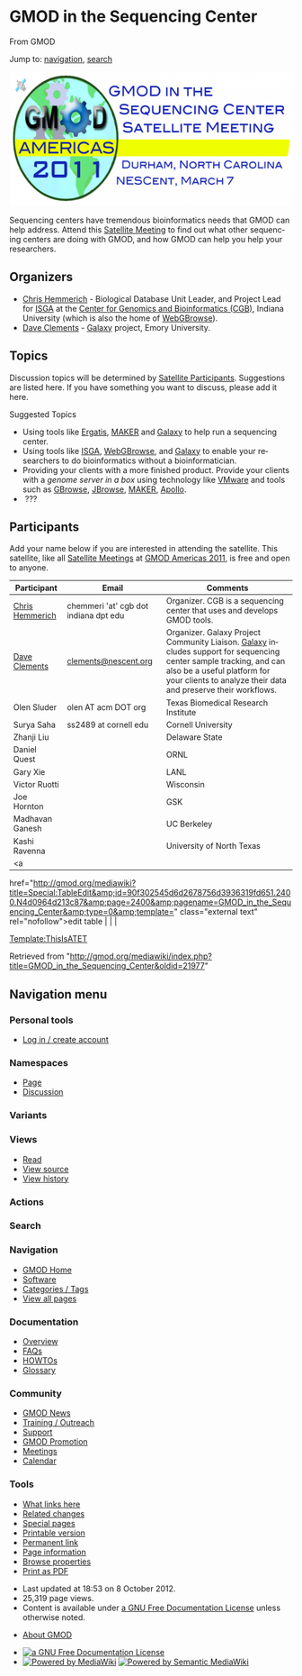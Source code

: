 <div id="mw-page-base" class="noprint">

</div>

<div id="mw-head-base" class="noprint">

</div>

<div id="content" class="mw-body" role="main">

<span id="top"></span>

<div id="mw-js-message" style="display:none;">

</div>



# <span dir="auto">GMOD in the Sequencing Center</span>

<div id="bodyContent">

<div id="siteSub">

From GMOD

</div>

<div id="contentSub">

</div>

<div id="jump-to-nav" class="mw-jump">

Jump to: [navigation](#mw-navigation), [search](#p-search)

</div>

<div id="mw-content-text" class="mw-content-ltr" lang="en" dir="ltr">

<div class="center">

<div class="floatnone">

<a href="File:2011SequencingCenterSatelliteLogo.png" class="image"
title="GMOD in the Sequencing Center Satellite Meeting"><img
src="../mediawiki/images/thumb/c/c3/2011SequencingCenterSatelliteLogo.png/600px-2011SequencingCenterSatelliteLogo.png"
srcset="../mediawiki/images/thumb/c/c3/2011SequencingCenterSatelliteLogo.png/900px-2011SequencingCenterSatelliteLogo.png 1.5x, ../mediawiki/images/c/c3/2011SequencingCenterSatelliteLogo.png 2x"
width="600" height="238"
alt="GMOD in the Sequencing Center Satellite Meeting" /></a>

</div>

</div>

  

Sequencing centers have tremendous bioinformatics needs that GMOD can
help address. Attend this [Satellite
Meeting](Satellite_Meetings_-_GMOD_Americas_2011 "Satellite Meetings - GMOD Americas 2011")
to find out what other sequencing centers are doing with GMOD, and how
GMOD can help you help your researchers.

## <span id="Organizers" class="mw-headline">Organizers</span>

- [Chris Hemmerich](User:Chemmeri "User:Chemmeri") - Biological Database
  Unit Leader, and Project Lead for [ISGA](ISGA "ISGA") at the
  <a href="http://www.cgb.indiana.edu" class="external text"
  rel="nofollow">Center for Genomics and Bioinformatics (CGB)</a>,
  Indiana University (which is also the home of
  [WebGBrowse](WebGBrowse.1 "WebGBrowse")).
- [Dave Clements](User:Clements "User:Clements") -
  [Galaxy](Galaxy.1 "Galaxy") project, Emory University.

## <span id="Topics" class="mw-headline">Topics</span>

Discussion topics will be determined by [Satellite
Participants](#Participants). Suggestions are listed here. If you have
something you want to discuss, please add it here.

Suggested Topics  

- Using tools like
  <a href="Ergatis" class="mw-redirect" title="Ergatis">Ergatis</a>,
  [MAKER](MAKER.1 "MAKER") and [Galaxy](Galaxy.1 "Galaxy") to help run a
  sequencing center.
- Using tools like [ISGA](ISGA "ISGA"),
  [WebGBrowse](WebGBrowse.1 "WebGBrowse"), and
  [Galaxy](Galaxy.1 "Galaxy") to enable your researchers to do
  bioinformatics without a bioinformatician.
- Providing your clients with a more finished product. Provide your
  clients with a *genome server in a box* using technology like <a
  href="http://gmod.org/mediawiki/index.php?title=VMware&amp;action=edit&amp;redlink=1"
  class="new" title="VMware (page does not exist)">VMware</a> and tools
  such as [GBrowse](GBrowse.1 "GBrowse"),
  [JBrowse](JBrowse.1 "JBrowse"), [MAKER](MAKER.1 "MAKER"),
  [Apollo](Apollo.1 "Apollo").
-  ???

## <span id="Participants" class="mw-headline">Participants</span>

Add your name below if you are interested in attending the satellite.
This satellite, like all [Satellite
Meetings](Satellite_Meetings_-_GMOD_Americas_2011 "Satellite Meetings - GMOD Americas 2011")
at [GMOD Americas 2011](GMOD_Americas_2011 "GMOD Americas 2011"), is
free and open to anyone.

| Participant | Email | Comments |
|----|----|----|
| [Chris Hemmerich](User:Chemmeri "User:Chemmeri") | chemmeri 'at' cgb dot indiana dpt edu | Organizer. CGB is a sequencing center that uses and develops GMOD tools. |
| [Dave Clements](User:Clements "User:Clements") | clements@nescent.org | Organizer. Galaxy Project Community Liaison. [Galaxy](Galaxy.1 "Galaxy") includes support for sequencing center sample tracking, and can also be a useful platform for your clients to analyze their data and preserve their workflows. |
| Olen Sluder | olen AT acm DOT org | Texas Biomedical Research Institute |
| Surya Saha | ss2489 at cornell edu | Cornell University |
| Zhanji Liu |  | Delaware State |
| Daniel Quest |  | ORNL |
| Gary Xie |  | LANL |
| Victor Ruotti |  | Wisconsin |
| Joe Hornton |  | GSK |
| Madhavan Ganesh |  | UC Berkeley |
| Kashi Ravenna |  | University of North Texas |
| <a
href="http://gmod.org/mediawiki?title=Special:TableEdit&amp;id=90f302545d6d2678756d3936319fd651.2400.N4d0964d213c87&amp;page=2400&amp;pagename=GMOD_in_the_Sequencing_Center&amp;type=0&amp;template="
class="external text" rel="nofollow">edit table</a> |  |  |

<a
href="http://gmod.org/mediawiki/index.php?title=Template:ThisIsATET&amp;action=edit&amp;redlink=1"
class="new"
title="Template:ThisIsATET (page does not exist)">Template:ThisIsATET</a>

</div>

<div class="printfooter">

Retrieved from
"<http://gmod.org/mediawiki/index.php?title=GMOD_in_the_Sequencing_Center&oldid=21977>"

</div>

<div id="catlinks" class="catlinks catlinks-allhidden">

</div>

<div class="visualClear">

</div>

</div>

</div>

<div id="mw-navigation">

## Navigation menu

<div id="mw-head">

<div id="p-personal" role="navigation"
aria-labelledby="p-personal-label">

### Personal tools

- <span id="pt-login"><a
  href="http://gmod.org/mediawiki/index.php?title=Special:UserLogin&amp;returnto=GMOD+in+the+Sequencing+Center"
  accesskey="o"
  title="You are encouraged to log in; however, it is not mandatory [o]">Log
  in / create account</a></span>

</div>

<div id="left-navigation">

<div id="p-namespaces" class="vectorTabs" role="navigation"
aria-labelledby="p-namespaces-label">

### Namespaces

- <span id="ca-nstab-main"><a href="GMOD_in_the_Sequencing_Center" accesskey="c"
  title="View the content page [c]">Page</a></span>
- <span id="ca-talk"><a
  href="http://gmod.org/mediawiki/index.php?title=Talk:GMOD_in_the_Sequencing_Center&amp;action=edit&amp;redlink=1"
  accesskey="t"
  title="Discussion about the content page [t]">Discussion</a></span>

</div>

<div id="p-variants" class="vectorMenu emptyPortlet" role="navigation"
aria-labelledby="p-variants-label">

### 

### Variants[](#)

<div class="menu">

</div>

</div>

</div>

<div id="right-navigation">

<div id="p-views" class="vectorTabs" role="navigation"
aria-labelledby="p-views-label">

### Views

- <span id="ca-view">[Read](GMOD_in_the_Sequencing_Center)</span>
- <span id="ca-viewsource"><a
  href="http://gmod.org/mediawiki/index.php?title=GMOD_in_the_Sequencing_Center&amp;action=edit"
  accesskey="e" title="This page is protected.
  You can view its source [e]">View source</a></span>
- <span id="ca-history"><a
  href="http://gmod.org/mediawiki/index.php?title=GMOD_in_the_Sequencing_Center&amp;action=history"
  accesskey="h" title="Past revisions of this page [h]">View history</a></span>

</div>

<div id="p-cactions" class="vectorMenu emptyPortlet" role="navigation"
aria-labelledby="p-cactions-label">

### Actions[](#)

<div class="menu">

</div>

</div>

<div id="p-search" role="search">

### Search

<div id="simpleSearch">

</div>

</div>

</div>

</div>

<div id="mw-panel">

<div id="p-logo" role="banner">

<a href="Main_Page"
style="background-image: url(../images/GMOD-cogs.png);"
title="Visit the main page"></a>

</div>

<div id="p-Navigation" class="portal" role="navigation"
aria-labelledby="p-Navigation-label">

### Navigation

<div class="body">

- <span id="n-GMOD-Home">[GMOD Home](Main_Page)</span>
- <span id="n-Software">[Software](GMOD_Components)</span>
- <span id="n-Categories-.2F-Tags">[Categories /
  Tags](Categories)</span>
- <span id="n-View-all-pages">[View all pages](Special:AllPages)</span>

</div>

</div>

<div id="p-Documentation" class="portal" role="navigation"
aria-labelledby="p-Documentation-label">

### Documentation

<div class="body">

- <span id="n-Overview">[Overview](Overview)</span>
- <span id="n-FAQs">[FAQs](Category:FAQ)</span>
- <span id="n-HOWTOs">[HOWTOs](Category:HOWTO)</span>
- <span id="n-Glossary">[Glossary](Glossary)</span>

</div>

</div>

<div id="p-Community" class="portal" role="navigation"
aria-labelledby="p-Community-label">

### Community

<div class="body">

- <span id="n-GMOD-News">[GMOD News](GMOD_News)</span>
- <span id="n-Training-.2F-Outreach">[Training /
  Outreach](Training_and_Outreach)</span>
- <span id="n-Support">[Support](Support)</span>
- <span id="n-GMOD-Promotion">[GMOD Promotion](GMOD_Promotion)</span>
- <span id="n-Meetings">[Meetings](Meetings)</span>
- <span id="n-Calendar">[Calendar](Calendar)</span>

</div>

</div>

<div id="p-tb" class="portal" role="navigation"
aria-labelledby="p-tb-label">

### Tools

<div class="body">

- <span id="t-whatlinkshere"><a href="Special:WhatLinksHere/GMOD_in_the_Sequencing_Center"
  accesskey="j" title="A list of all wiki pages that link here [j]">What
  links here</a></span>
- <span id="t-recentchangeslinked"><a href="Special:RecentChangesLinked/GMOD_in_the_Sequencing_Center"
  accesskey="k"
  title="Recent changes in pages linked from this page [k]">Related
  changes</a></span>
- <span id="t-specialpages"><a href="Special:SpecialPages" accesskey="q"
  title="A list of all special pages [q]">Special pages</a></span>
- <span id="t-print"><a
  href="http://gmod.org/mediawiki/index.php?title=GMOD_in_the_Sequencing_Center&amp;printable=yes"
  rel="alternate" accesskey="p"
  title="Printable version of this page [p]">Printable version</a></span>
- <span id="t-permalink">[Permanent
  link](http://gmod.org/mediawiki/index.php?title=GMOD_in_the_Sequencing_Center&oldid=21977 "Permanent link to this revision of the page")</span>
- <span id="t-info">[Page
  information](http://gmod.org/mediawiki/index.php?title=GMOD_in_the_Sequencing_Center&action=info)</span>
- <span id="t-smwbrowselink"><a href="Special:Browse/GMOD_in_the_Sequencing_Center"
  rel="smw-browse">Browse properties</a></span>
- <span id="t-pdf">[Print as
  PDF](http://gmod.org/mediawiki/index.php?title=Special:PdfPrint&page=GMOD_in_the_Sequencing_Center)</span>

</div>

</div>

</div>

</div>

<div id="footer" role="contentinfo">

- <span id="footer-info-lastmod">Last updated at 18:53 on 8 October
  2012.</span>
- <span id="footer-info-viewcount">25,319 page views.</span>
- <span id="footer-info-copyright">Content is available under
  <a href="http://www.gnu.org/licenses/fdl-1.3.html" class="external"
  rel="nofollow">a GNU Free Documentation License</a> unless otherwise
  noted.</span>

<!-- -->

- <span id="footer-places-about">[About
  GMOD](GMOD:About "GMOD:About")</span>

<!-- -->

- <span id="footer-copyrightico">[<img src="http://www.gnu.org/graphics/gfdl-logo-small.png" width="88"
  height="31" alt="a GNU Free Documentation License" />](http://www.gnu.org/licenses/fdl-1.3.html)</span>
- <span id="footer-poweredbyico">[<img
  src="../mediawiki/skins/common/images/poweredby_mediawiki_88x31.png"
  width="88" height="31" alt="Powered by MediaWiki" />](http://www.mediawiki.org/)
  [<img
  src="../mediawiki/extensions/SemanticMediaWiki/resources/images/smw_button.png"
  width="88" height="31" alt="Powered by Semantic MediaWiki" />](https://www.semantic-mediawiki.org/wiki/Semantic_MediaWiki)</span>

<div style="clear:both">

</div>

</div>
